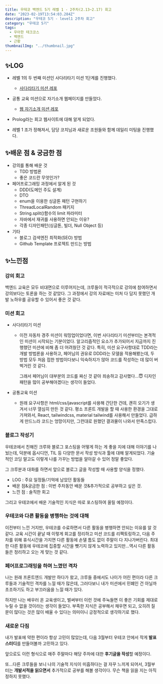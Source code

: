 ```yaml
---
title: 우테코 백엔드 5기 레벨 1 - 2주차(2.13~2.17) 회고
date: "2023-02-19T13:54:03.284Z"
description: "우테코 5기 - level1 2주차 회고"
category: "우테코 5기"
tags:
  - 우아한 테크코스
  - 백엔드
  - 근황
thumbnailImg: "../thumbnail.jpg"
---
```


## ✨LOG

- 레벨 1의 두 번째 미션인 사다리타기 미션 1단계를 진행했다.

  - [사다리타기 미션 레포](https://github.com/amaran-th/java-ladder)

- 공통 교육 미션으로 자기소개 웹페이지를 만들었다.

  - [웹 자기소개 미션 레포](https://github.com/amaran-th/web-introduction)

- Prolog라는 회고 웹사이트에 대해 알게 되었다.
- 레벨 1 조가 정해져서, 담당 코치님과 새로운 조원들와 함께 데일리 미팅을 진행했다.

## ✨배운 점 & 궁금한 점

- 강의를 통해 배운 것
  - TDD 방법론
  - 좋은 코드란 무엇인가?
- 페어프로그래밍 과정에서 알게 된 것
  - DDD(도메인 주도 설계)
  - DTO
  - enum을 이용한 싱글톤 패턴 구현하기
  - ThreadLocalRandom 패키지
  - String.split()함수의 limit 파라미터
  - 자바에서 재귀를 사용하면 안되는 이유?
  - 각종 디자인패턴(싱글톤, 빌더, Null Object 등)
- 기타
  - 블로그 검색엔진 최적화(SEO) 방법
  - Github Template 프로젝트 만드는 방법

## ✨느낀점

### 강의 회고

백엔드 교육은 모두 비대면으로 이루어지는데, 크루들이 적극적으로 강의에 참여하면서 강의보다는 토론을 하는 것 같았다. 그 과정에서 강의 자료에는 미처 다 담지 못했던 개발 노하우를 공유할 수 있어서 좋은 것 같다.

### 미션 회고

- 사다리타기 미션

  - 이전 자동차 경주 미션이 워밍업이었다면, 이번 사다리타기 미션부터는 본격적인 미션이 시작되는 기분이었다.
    알고리즘적인 요소가 추가되어서 지금까지 진행했던 미션에 비해 좀 더 어려웠던 것 같다. 특히, 미션 요구사항대로 TDD라는 개발 방법론을 사용하고, 페어님의 권유로 DDD라는 모델을 적용해봤는데, 두 방법 모두 처음 접한 방법이다보니 익숙하지가 않아 코드를 작성하는 데 많이 버벅거린 것 같다.

    그래서 페어님이 대부분의 코드를 짜신 것 같아 죄송하고 감사했다...😇
    디자인 패턴을 많이 공부해야겠다는 생각이 들었다.

- 공통교육 미션
  - 원래 요구사항은 html/css/javascript를 사용해 간단한 건데, 괜히 오기가 생겨서 너무 열심히 만든 것 같다. 평소 프론트 개발을 할 때 사용한 환경을 그대로 가져와서, React, tailwindcss, material tailwind를 사용해서 만들었다. 급하게 만드느라 코드는 엉망이지만, 그런대로 원했던 결과물이 나와서 만족스럽다.

### 블로그 작성기

우테코에서 친해진 크루와 블로그 포스팅을 어떻게 하는 게 좋을 지에 대해 이야기를 나눴는데, 덕분에 옵시디언, TIL 등 다양한 문서 작성 방식과 툴에 대해 알게되었다.
기술적인 코딩 말고도 이렇게 나를 가꾸는 방법을 알아갈 수 있어 정말 좋았다.

그 크루분과 대화를 하면서 앞으로 블로그 글을 작성할 때 사용할 양식을 정했다.

- LOG : 주요 일정들/기억에 남았던 활동들
- 배운 점&궁금한 점 : 이번 주차동안 배운 것&추가적으로 공부하고 싶은 것.
- 느낀 점 : 솔직한 회고

그리고 우테코에서 배운 기술적인 지식은 따로 포스팅하여 올릴 예정이다.

### 우테코와 다른 활동을 병행하는 것에 대해

이전부터 느낀 거지만, 우테코를 수료하면서 다른 활동을 병행하면 안되는 이유를 알 것 같다. 교육 시간이 끝날 때 이렇게 회고를 정리하고 미션 코드를 리팩토링하고, 다음 주차를 위해 휴식시간을 가지면 다른 활동에 손댈 틈도 없이 주말이 다 지나가버린다. 최대한 다른 활동에 우테코에 집중할 시간을 뺏기지 않게 노력하고 있지만…역시 다른 활동들은 정리하고 오는 게 맞는 것 같다.

### 페어프로그래밍을 하며 느꼈던 격차

나는 원래 프론트엔드 개발만 하다가 왔고, 크루들 중에서도 나이가 어린 편이라 다른 크루들과 기술적인 격차를 느낄 때가 많은데, 그러다보니 내가 미션에서 민폐인 건 아닐까 초조하기도 하고 부끄러움을 느낄 때가 있다.

하지만 나는 배우러 온 교육생이고, 벌써부터 이런 것에 주눅들면 이 좋은 기회를 제대로 누릴 수 없을 것이라는 생각이 들었다. 부족한 지식은 공부해서 채우면 되고, 오히려 질문이 많다는 것은 많이 배울 수 있다는 의미이니 긍정적으로 생각하기로 했다.

### 새로운 다짐

내가 발표에 약한 편이라 항상 고민이 많았는데, 다음 3월부터 우테코 안에서 작게 **발표 스터디**를 만들어볼까 고민하고 있다.

앞으로도 이런 형식으로 매주 주말마다 해당 주차에 대한 **후기글을 작성**할 예정이다.

또…다른 크루들을 보니 나의 기술적 지식이 미흡하다는 걸 자꾸 느끼게 되어서, 3월부터는 **개발서적을 읽으면서** 추가적으로 공부를 해볼 생각이다. 무슨 책을 읽을 지는 아직 정하지 못했다.

